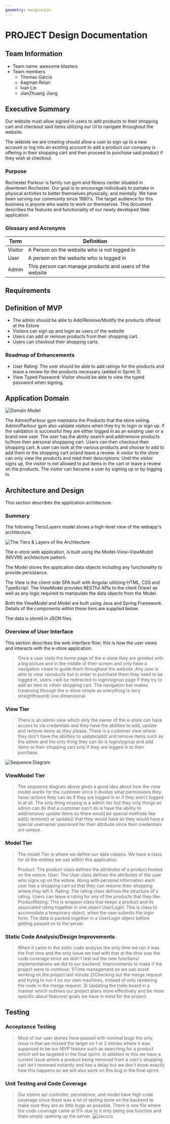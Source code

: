 ```yaml
---
geometry: margin=1in
---
```

# PROJECT Design Documentation

## Team Information
* Team name: awesome blasters
* Team members
  * Thomas Garcia
  * Aagman Relan
  * Ivan Lin
  * JianZhuang Jiang

## Executive Summary

Our website must allow signed in users to add products to their shopping
cart and checkout said items utilizing our UI to navigate throughout the website.

The webiste we are creating should allow a user to sign up to a new account or log into an existing account to add a product our company is offering in their shopping cart and then proceed to purchase said product if they wish at checkout.

### Purpose
Rochester Parkour is family run gym and fitness center situated in downtown Rochester. Our goal is to encourage individuals to partake in physical activties to better themselves physically, and mentally. We have been serving our community since 1980's. The target audience for this business is anyone who wants to work on themselves.
This document describes the features and functionality of our newly developed Web application. 

### Glossary and Acronyms

| **Term** | **Definition**                                           |
|----------|----------------------------------------------------------|
| Visitor  | A Person on the website who is not logged in             |
| User     | A person on the website who is logged in                 | 
| Admin    | This person can manage products and users of the website |

## Requirements

## Definition of MVP
* The admin should be able to Add/Remove/Modify the products offered at the Estore
* Visitors can sign up and login as users of the website
* Users can add or remove products from their shopping cart.
* Users can checkout their shopping carts.


### Roadmap of Enhancements
* User Rating: The user should be able to add ratings for the products and leave a review for the products necessary (added in Sprint 3)
* View Typed Password: Visitor should be able to view the typed password when signing.

## Application Domain


![Domain Model](Domain.png)


The Admin/Parkour gym maintains the Products that the store seliing. Admin/Parkour gym also validate visitors when they try to login or sign up. If the validation is successful they are either logged in as an existing user or a brand new user. The user has the ability search and add/remove products to/from their personal shoppping cart. Users can then checkout their shopping cart. A user can look at the various products and choose to add to add them to the shopping cart or/and leave a review. A visitor to the store can only view the products and read their descriptions. Until the visitor signs up, the visitor is not allowed to put items in the cart or leave a review on the products. The visitor can become a user by signing up or by logging in.

## Architecture and Design

This section describes the application architecture.

### Summary

The following Tiers/Layers model shows a high-level view of the webapp's architecture.

![The Tiers & Layers of the Architecture](architecture-tiers-and-layers.png)

The e-store web application, is built using the Model–View–ViewModel (MVVM) architecture pattern. 

The Model stores the application data objects including any functionality to provide persistance. 

The View is the client-side SPA built with Angular utilizing HTML, CSS and TypeScript. The ViewModel provides RESTful APIs to the client (View) as well as any logic required to manipulate the data objects from the Model.

Both the ViewModel and Model are built using Java and Spring Framework. Details of the components within these tiers are supplied below.

The data is stored in JSON files

### Overview of User Interface

This section describes the web interface flow; this is how the user views and interacts
with the e-store application.

> Once a user visits the home page of the e-store they are greeted with a
> big picture and in the middle of their screen and only have a 
> navigation >bare to guide them throughout the website. Any user is able 
> to view >products but in order to purchase them they need to be logged 
> in, users >will be redirected to login/signup page if they try to add 
> an item to >their shopping cart. The navigation bar makes traversing 
> through the e-store simple as everything is very straightfoward/ one 
> dimensional.  

### View Tier
> There is an admin view which only the owner of the e-store can have access to via credentials and they have the abilities to add, update and remove items as they please.
> There is a customer view where they don't have the abilities to update/add/ and remove items such as the admin and the only thing they can do is 
> login/signup and add items to their shopping cart only if they are logged in to then purchase.

![Sequence Diagram](Sequence-Diagram-team-6.jpg)


### ViewModel Tier
> The sequence diagram above gives a good idea about how the view model 
> works for the customer since it divides what permissions they have/ 
> actions they can do if they are logged in or if they aren't logged in
> at all. The only thing missing is a admin tier but they only things an 
> admin can do that a customer can't do is have the ability to add/remove/
> update items so there would be special methods like add() remove() or 
> update() that they would have an they would have a special username/
> password for their attribute since their credentials are unique.

### Model Tier
> The model Tier is where we define our data classes. We have a class 
> for all the entities we use within this application.
>
> Product: The product class defines the attributes of a product hosted on the estore.
> User: The User class defines the attributes of the user who signs up on the estore. Along with personal information
>       each user has a shopping cart so that they can resume their shopping where they left it.
> Rating: The rating class defines the structure of a rating. Users can leave a rating for any of the products that
>         they like.
> ProductRating: This is wrapper class that keeps a product and its associated rating together in one object
> UserLogin: This is class to accomodate a temporary object, when the user submits the login form. The data is packed 
>            together in a UserLogin object before getting passed on to the server.



### Static Code Analysis/Design Improvements
> When it came to the static code analysis the only time we ran it was
> the first time and the only issue we had with that at the time was the 
> code coverage since we didn't test out the new functions/ 
> implementations we did to our backend.
> Improvements to make if the project were to continue:
> 1)Time management so we can avoid working on the project last minute
> 2)Checking out the merge request and trying to run it on our own 
> machines, instead of only reviewing the code in the merge request.
> 3) Updating the trello board in a manner which outlines our project 
> plans more effectively and be more specific about features/ goals we 
> have in mind for the project.

## Testing

### Acceptance Testing
> Most of our user stories have passed with minimal bugs the only issue 
> is that we missed the target on 1 or 2 stories where it was supposed to 
> be our MVP feature such as searching for a product which will be 
> targeted in the final sprint. In addition to this we have a current 
> issue where a product being removed from a user's shopping cart isn't 
> removed instantly and has a delay but we don't know exactly how this
> happens so we will also work on this bug in the final sprint.

### Unit Testing and Code Coverage
> Our estore api controller, persistence, and model have high code  
> coverage since there was a lot of testing done on the backend to make 
> sure they are as little bugs as possible. There is one file where the 
> code coverage came at 0% due to it only being one function and thats 
> simply opening up the server.
![Jacoco](testing_jacoco.png)